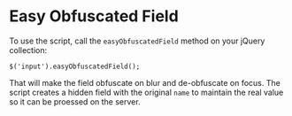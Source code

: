 Easy Obfuscated Field
=====================

To use the script, call the `easyObfuscatedField` method
on your jQuery collection:

	$('input').easyObfuscatedField();
	
That will make the field obfuscate on blur and de-obfuscate
on focus. The script creates a hidden field with the original
`name` to maintain the real value so it can be proessed on 
the server.